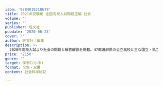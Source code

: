 ```yaml
---
isbn: '9784010218679'
title: 2021年受験用 全国高校入試問題正解 社会
volume: ''
series: ''
publisher: 旺文社
pubdate: '2020-06-23'
cover: ''
author: 旺文社／編集
description: >-
  2020年高校入試より社会の問題と解答解説を掲載。47都道府県の公立高校と主な国立・私立および高等専門学校を収録。都道府県別・高校ごとに「出題傾向と対策」、問題ごとにくわしい「解き方」を解説。最新の高校入試問題を系統別に分析・学習できる入試対策必須の一冊。思考力を問う問題には、思考力マークを表記。
price: '2150'
genre: ''
target: 学参I(小中)
format: 全集・双書
content: 社会科学総記

---
```

